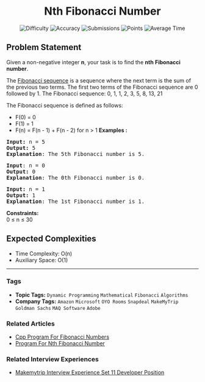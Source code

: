 <h1 align="center">Nth Fibonacci Number</h1>

<p align="center">
  <img alt="Difficulty" title="Difficulty" src="https://custom-icon-badges.demolab.com/badge/Difficulty: Easy-1F222E?style=for-the-badge&logoColor=white&logo=fire"/>
  <img alt="Accuracy" title="Accuracy" src="https://custom-icon-badges.demolab.com/badge/Accuracy: 22.3%25-1F222E?style=for-the-badge&logoColor=white&logo=target"/>
  <img alt="Submissions" title="Submissions" src="https://custom-icon-badges.demolab.com/badge/Submissions: 365K+-1F222E?style=for-the-badge&logoColor=white&logo=repo"/>
  <img alt="Points" title="Points" src="https://custom-icon-badges.demolab.com/badge/Points: 2-1F222E?style=for-the-badge&logoColor=white&logo=award"/>
  <img alt="Average Time" title="Average Time" src="https://custom-icon-badges.demolab.com/badge/Average%20Time: N/A-1F222E?style=for-the-badge&logoColor=white&logo=clock"/>
</p>

## Problem Statement

Given a non-negative integer <b>n</b>, your task is to find the <b>nth</b> <b>Fibonacci</b> <b>number</b>.

The [Fibonacci sequence](https://www.geeksforgeeks.org/fibonacci-series/) is a sequence where the next term is the sum of the previous two terms. The first two terms of the Fibonacci sequence are 0 followed by 1. The Fibonacci sequence: 0, 1, 1, 2, 3, 5, 8, 13, 21

The Fibonacci sequence is defined as follows:

- F(0) = 0
- F(1) = 1
- F(n) = F(n - 1) + F(n - 2) for n > 1
<b>Examples :</b>

<pre><b>Input: </b>n = 5
<b>Output: </b>5
<b>Explanation</b>: The 5th Fibonacci number is 5.</pre>

<pre><b>Input</b>: n = 0
<b>Output:</b> 0 
<b>Explanation</b>: The 0th Fibonacci number is 0.
</pre>

<pre><b>Input: </b>n = 1
<b>Output: </b>1
<b>Explanation</b>: The 1st Fibonacci number is 1.</pre>

<b>Constraints:</b><br>0 ≤ n ≤ 30

## Expected Complexities
- Time Complexity: O(n)
- Auxiliary Space: O(1)

<hr>

### Tags
- **Topic Tags:** `Dynamic Programming` `Mathematical` `Fibonacci` `Algorithms`
- **Company Tags:** `Amazon` `Microsoft` `OYO Rooms` `Snapdeal` `MakeMyTrip` `Goldman Sachs` `MAQ Software` `Adobe`

### Related Articles
- [Cpp Program For Fibonacci Numbers](https://www.geeksforgeeks.org/cpp-program-for-fibonacci-numbers/)
- [Program For Nth Fibonacci Number](https://www.geeksforgeeks.org/program-for-nth-fibonacci-number/)

### Related Interview Experiences
- [Makemytrip Interview Experience Set 11 Developer Position](https://www.geeksforgeeks.org/makemytrip-interview-experience-set-11-developer-position/)
